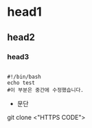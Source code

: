 # head1
## head2
### head3
``` shell

#!/bin/bash
echo test
#이 부분은 중간에 수정했습니다.
```

- 문단




git clone <"HTTPS CODE">